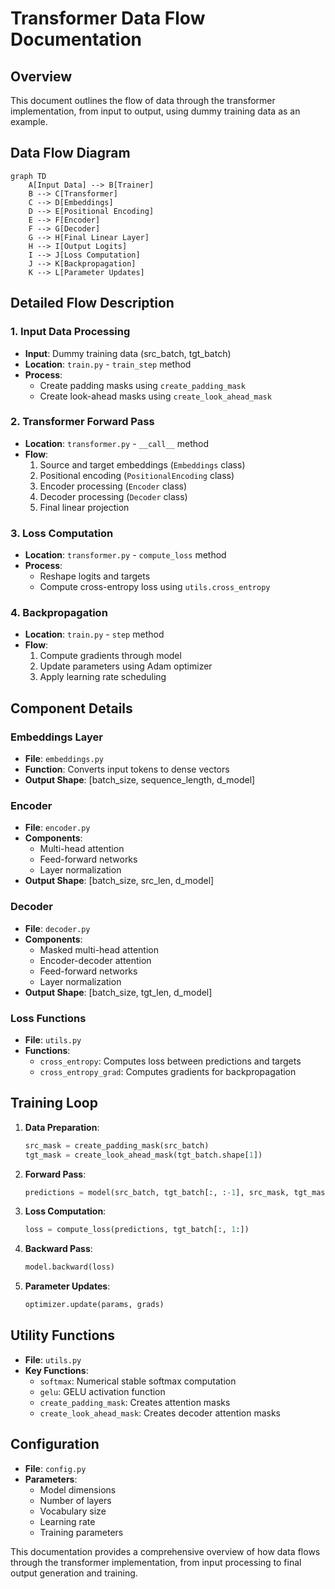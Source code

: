 # Transformer Data Flow Documentation

## Overview
This document outlines the flow of data through the transformer implementation, from input to output, using dummy training data as an example.

## Data Flow Diagram
```mermaid
graph TD
    A[Input Data] --> B[Trainer]
    B --> C[Transformer]
    C --> D[Embeddings]
    D --> E[Positional Encoding]
    E --> F[Encoder]
    F --> G[Decoder]
    G --> H[Final Linear Layer]
    H --> I[Output Logits]
    I --> J[Loss Computation]
    J --> K[Backpropagation]
    K --> L[Parameter Updates]
```

## Detailed Flow Description

### 1. Input Data Processing
- **Input**: Dummy training data (src_batch, tgt_batch)
- **Location**: `train.py` - `train_step` method
- **Process**:
  - Create padding masks using `create_padding_mask`
  - Create look-ahead masks using `create_look_ahead_mask`

### 2. Transformer Forward Pass
- **Location**: `transformer.py` - `__call__` method
- **Flow**:
  1. Source and target embeddings (`Embeddings` class)
  2. Positional encoding (`PositionalEncoding` class)
  3. Encoder processing (`Encoder` class)
  4. Decoder processing (`Decoder` class)
  5. Final linear projection

### 3. Loss Computation
- **Location**: `transformer.py` - `compute_loss` method
- **Process**:
  - Reshape logits and targets
  - Compute cross-entropy loss using `utils.cross_entropy`

### 4. Backpropagation
- **Location**: `train.py` - `step` method
- **Flow**:
  1. Compute gradients through model
  2. Update parameters using Adam optimizer
  3. Apply learning rate scheduling

## Component Details

### Embeddings Layer
- **File**: `embeddings.py`
- **Function**: Converts input tokens to dense vectors
- **Output Shape**: [batch_size, sequence_length, d_model]

### Encoder
- **File**: `encoder.py`
- **Components**:
  - Multi-head attention
  - Feed-forward networks
  - Layer normalization
- **Output Shape**: [batch_size, src_len, d_model]

### Decoder
- **File**: `decoder.py`
- **Components**:
  - Masked multi-head attention
  - Encoder-decoder attention
  - Feed-forward networks
  - Layer normalization
- **Output Shape**: [batch_size, tgt_len, d_model]

### Loss Functions
- **File**: `utils.py`
- **Functions**:
  - `cross_entropy`: Computes loss between predictions and targets
  - `cross_entropy_grad`: Computes gradients for backpropagation

## Training Loop
1. **Data Preparation**:
   ```python
   src_mask = create_padding_mask(src_batch)
   tgt_mask = create_look_ahead_mask(tgt_batch.shape[1])
   ```

2. **Forward Pass**:
   ```python
   predictions = model(src_batch, tgt_batch[:, :-1], src_mask, tgt_mask)
   ```

3. **Loss Computation**:
   ```python
   loss = compute_loss(predictions, tgt_batch[:, 1:])
   ```

4. **Backward Pass**:
   ```python
   model.backward(loss)
   ```

5. **Parameter Updates**:
   ```python
   optimizer.update(params, grads)
   ```

## Utility Functions
- **File**: `utils.py`
- **Key Functions**:
  - `softmax`: Numerical stable softmax computation
  - `gelu`: GELU activation function
  - `create_padding_mask`: Creates attention masks
  - `create_look_ahead_mask`: Creates decoder attention masks

## Configuration
- **File**: `config.py`
- **Parameters**:
  - Model dimensions
  - Number of layers
  - Vocabulary size
  - Learning rate
  - Training parameters

This documentation provides a comprehensive overview of how data flows through the transformer implementation, from input processing to final output generation and training. 